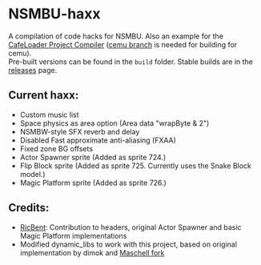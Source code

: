 # NSMBU-haxx
A compilation of code hacks for NSMBU. Also an example for the [CafeLoader Project Compiler](https://github.com/aboood40091/CafeLoader-Project-Compiler) ([cemu branch](https://github.com/aboood40091/CafeLoader-Project-Compiler/tree/cemu) is needed for building for cemu).  
Pre-built versions can be found in the `build` folder. Stable builds are in the [releases](https://github.com/aboood40091/NSMBU-haxx/releases) page.

## Current haxx:
* Custom music list  
* Space physics as area option (Area data "wrapByte & 2")  
* NSMBW-style SFX reverb and delay  
* Disabled Fast approximate anti-aliasing (FXAA)  
* Fixed zone BG offsets  
* Actor Spawner sprite (Added as sprite 724.)  
* Flip Block sprite (Added as sprite 725. Currently uses the Snake Block model.)  
* Magic Platform sprite (Added as sprite 726.)  

## Credits:
* [RicBent](https://github.com/RicBent/codedx): Contribution to headers, original Actor Spawner and basic Magic Platform implementations  
* Modified dynamic_libs to work with this project, based on original implementation by dimok and [Maschell fork](https://github.com/Maschell/dynamic_libs)  